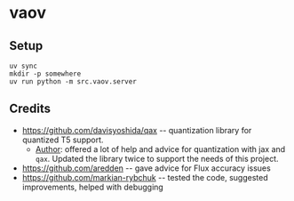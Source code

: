 # vaov

## Setup
```
uv sync
mkdir -p somewhere
uv run python -m src.vaov.server
```

## Credits
 * https://github.com/davisyoshida/qax -- quantization library for quantized T5 support.
    * [Author](https://github.com/davisyoshida): offered a lot of help and advice for quantization with jax and `qax`. Updated the library twice to support the needs of this project.
 * https://github.com/aredden -- gave advice for Flux accuracy issues
 * https://github.com/markian-rybchuk -- tested the code, suggested improvements, helped with debugging